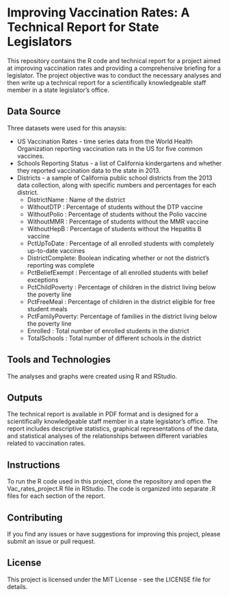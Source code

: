 # Improving Vaccination Rates: A Technical Report for State Legislators

This repository contains the R code and technical report for a project aimed at improving vaccination rates and providing a comprehensive briefing for a legislator. The project objective was to conduct the necessary analyses and then write up a technical report for a scientifically knowledgeable staff member in a state legislator’s office.

## Data Source

Three datasets were used for this anaysis:
* US Vaccination Rates - time series data from the World Health Organization reporting vaccination rats in the US for five common vaccines.
* Schools Reporting Status - a list of California kindergartens and whether they reported vaccination data to the state in 2013.
* Districts - a sample of California public school districts from the 2013 data collection, along with specific numbers and percentages for each district.
  - DistrictName    : Name of the district
  - WithoutDTP      : Percentage of students without the DTP vaccine
  - WithoutPolio    : Percentage of students without the Polio vaccine
  - WithoutMMR      : Percentage of students without the MMR vaccine
  - WithoutHepB     : Percentage of students without the Hepatitis B vaccine
  - PctUpToDate     : Percentage of all enrolled students with completely up-to-date vaccines
  - DistrictComplete: Boolean indicating whether or not the district’s reporting was complete
  - PctBeliefExempt : Percentage of all enrolled students with belief exceptions
  - PctChildPoverty : Percentage of children in the district living below the poverty line
  - PctFreeMeal     : Percentage of children in the district eligible for free student meals
  - PctFamilyPoverty: Percentage of families in the district living below the poverty line
  - Enrolled        : Total number of enrolled students in the district
  - TotalSchools    : Total number of different schools in the district


## Tools and Technologies

The analyses and graphs were created using R and RStudio.

## Outputs

The technical report is available in PDF format and is designed for a scientifically knowledgeable staff member in a state legislator’s office. The report includes descriptive statistics, graphical representations of the data, and statistical analyses of the relationships between different variables related to vaccination rates.

## Instructions

To run the R code used in this project, clone the repository and open the Vac_rates_project.R file in RStudio. The code is organized into separate .R files for each section of the report.

## Contributing

If you find any issues or have suggestions for improving this project, please submit an issue or pull request.

## License

This project is licensed under the MIT License - see the LICENSE file for details.


